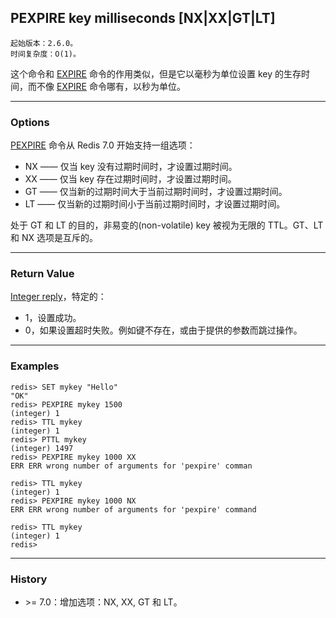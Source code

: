 ## PEXPIRE key milliseconds [NX|XX|GT|LT]

    起始版本：2.6.0。
    时间复杂度：O(1)。

这个命令和 [EXPIRE](expire.md) 命令的作用类似，但是它以毫秒为单位设置 key 的生存时间，而不像 [EXPIRE](expire.md) 命令哪有，以秒为单位。

---

### Options

[PEXPIRE](pexpire.md) 命令从 Redis 7.0 开始支持一组选项：

- NX —— 仅当 key 没有过期时间时，才设置过期时间。
- XX —— 仅当 key 存在过期时间时，才设置过期时间。
- GT —— 仅当新的过期时间大于当前过期时间时，才设置过期时间。
- LT —— 仅当新的过期时间小于当前过期时间时，才设置过期时间。

处于 GT 和 LT 的目的，非易变的(non-volatile) key 被视为无限的 TTL。GT、LT 和 NX 选项是互斥的。

---

### Return Value

[Integer reply](../topics/protocol.md#resp-integers)，特定的：
- 1，设置成功。
- 0，如果设置超时失败。例如键不存在，或由于提供的参数而跳过操作。

---

### Examples

```
redis> SET mykey "Hello"
"OK"
redis> PEXPIRE mykey 1500
(integer) 1
redis> TTL mykey
(integer) 1
redis> PTTL mykey
(integer) 1497
redis> PEXPIRE mykey 1000 XX
ERR ERR wrong number of arguments for 'pexpire' comman
```

```
redis> TTL mykey
(integer) 1
redis> PEXPIRE mykey 1000 NX
ERR ERR wrong number of arguments for 'pexpire' command
```

```
redis> TTL mykey
(integer) 1
redis> 
```

---

### History

- &gt;= 7.0：增加选项：NX, XX, GT 和 LT。